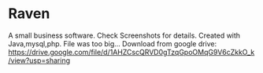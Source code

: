 # Raven
A small business software. Check Screenshots for details. Created with Java,mysql,php.
 File was too big... Download from google drive:
 https://drive.google.com/file/d/1AHZCscQRVD0gTzqGpoOMqG9V6cZkkO_k/view?usp=sharing
